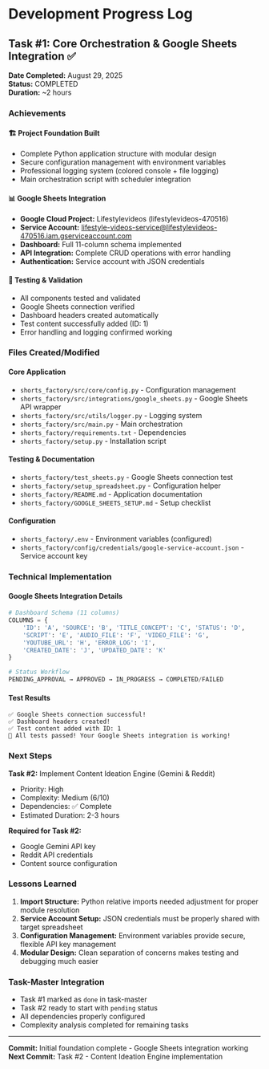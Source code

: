# Development Progress Log

## Task #1: Core Orchestration & Google Sheets Integration ✅

**Date Completed:** August 29, 2025  
**Status:** COMPLETED  
**Duration:** ~2 hours  

### Achievements

#### 🏗️ **Project Foundation Built**
- Complete Python application structure with modular design
- Secure configuration management with environment variables
- Professional logging system (colored console + file logging)
- Main orchestration script with scheduler integration

#### 📊 **Google Sheets Integration**  
- **Google Cloud Project:** Lifestylevideos (lifestylevideos-470516)
- **Service Account:** lifestyle-videos-service@lifestylevideos-470516.iam.gserviceaccount.com
- **Dashboard:** Full 11-column schema implemented
- **API Integration:** Complete CRUD operations with error handling
- **Authentication:** Service account with JSON credentials

#### 🧪 **Testing & Validation**
- All components tested and validated
- Google Sheets connection verified
- Dashboard headers created automatically  
- Test content successfully added (ID: 1)
- Error handling and logging confirmed working

### Files Created/Modified

#### Core Application
- `shorts_factory/src/core/config.py` - Configuration management
- `shorts_factory/src/integrations/google_sheets.py` - Google Sheets API wrapper  
- `shorts_factory/src/utils/logger.py` - Logging system
- `shorts_factory/src/main.py` - Main orchestration
- `shorts_factory/requirements.txt` - Dependencies
- `shorts_factory/setup.py` - Installation script

#### Testing & Documentation
- `shorts_factory/test_sheets.py` - Google Sheets connection test
- `shorts_factory/setup_spreadsheet.py` - Configuration helper
- `shorts_factory/README.md` - Application documentation
- `shorts_factory/GOOGLE_SHEETS_SETUP.md` - Setup checklist

#### Configuration
- `shorts_factory/.env` - Environment variables (configured)
- `shorts_factory/config/credentials/google-service-account.json` - Service account key

### Technical Implementation

#### **Google Sheets Integration Details**
```python
# Dashboard Schema (11 columns)
COLUMNS = {
    'ID': 'A', 'SOURCE': 'B', 'TITLE_CONCEPT': 'C', 'STATUS': 'D',
    'SCRIPT': 'E', 'AUDIO_FILE': 'F', 'VIDEO_FILE': 'G', 
    'YOUTUBE_URL': 'H', 'ERROR_LOG': 'I', 
    'CREATED_DATE': 'J', 'UPDATED_DATE': 'K'
}

# Status Workflow
PENDING_APPROVAL → APPROVED → IN_PROGRESS → COMPLETED/FAILED
```

#### **Test Results**
```
✅ Google Sheets connection successful!
✅ Dashboard headers created! 
✅ Test content added with ID: 1
🎉 All tests passed! Your Google Sheets integration is working!
```

### Next Steps

**Task #2:** Implement Content Ideation Engine (Gemini & Reddit)
- Priority: High
- Complexity: Medium (6/10)  
- Dependencies: ✅ Complete
- Estimated Duration: 2-3 hours

**Required for Task #2:**
- Google Gemini API key
- Reddit API credentials
- Content source configuration

### Lessons Learned

1. **Import Structure:** Python relative imports needed adjustment for proper module resolution
2. **Service Account Setup:** JSON credentials must be properly shared with target spreadsheet  
3. **Configuration Management:** Environment variables provide secure, flexible API key management
4. **Modular Design:** Clean separation of concerns makes testing and debugging much easier

### Task-Master Integration

- Task #1 marked as `done` in task-master
- Task #2 ready to start with `pending` status  
- All dependencies properly configured
- Complexity analysis completed for remaining tasks

---

**Commit:** Initial foundation complete - Google Sheets integration working  
**Next Commit:** Task #2 - Content Ideation Engine implementation
